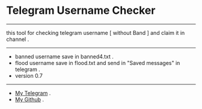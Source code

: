 # Telegram Username Checker
***
this tool for checking telegram username [ without Band ] and claim it in channel .
***
* banned username save in banned4.txt .
* flood username save in flood.txt and send in "Saved messages" in telegram .
* version 0.7
***
* [My Telegram](https://t.me/u_l_w) .
* [My Github](https://github.com/AhmedTools) .
